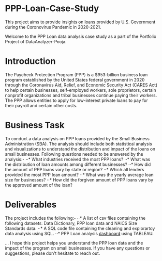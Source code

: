 # PPP-Loan-Case-Study
This project aims to provide insights on loans provided by U.S. Government during the Coronovirus Pandemic in 2020-2021. 

Welcome to the PPP Loan data analysis case study as a part of the Portfolio Project of DataAnalyzer-Pooja. 

# Introduction 
The Paycheck Protection Program (PPP) is a $953-billion business loan program established by the United States federal government in 2020 through the Coronavirus Aid, Relief, and Economic Security Act (CARES Act) to help certain businesses, self-employed workers, sole proprietors, certain nonprofit organizations and tribal businesses continue paying their workers. The PPP allows entities to apply for low-interest private loans to pay for their payroll and certain other costs.

# Business Task
To conduct a data analysis on PPP loans provided by the Small Business Administration (SBA). The analysis should include both statistical analysis and visualizations to understand the distribution and impact of the loans on small businesses.
Following questions needed to be answered by the analysis:-
⋅⋅* What industries received the most PPP loans?
⋅⋅* What was the distribution of loan amounts among different businesses?
⋅⋅* How did the amount of PPP loans vary by state or region?
⋅⋅* Which all lenders provided the most PPP loan amount?
⋅⋅* What was the yearly average loan size for businesses?
⋅⋅* How did the forgiven amount of PPP loans vary by the approved amount of the loan?

# Deliverables
The project includes the following:-
⋅⋅* A list of csv files containing the following datasets: Data Dictionary, PPP loan data and NAICS Size Standards data. 
⋅⋅* A SQL code file containing the cleaning and explorartoy data analysis using SQL. 
⋅⋅* PPP Loan analysis [dashboard](https://public.tableau.com/app/profile/pooja1749/viz/PPPAnalysisDashboard/PPPSummary) using TABLEAU. 

... I hope this project helps you understand the PPP loan data and the impact of the program on small businesses. If you have any questions or suggestions, please don't hesitate to reach out.
